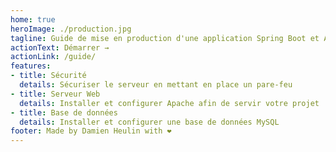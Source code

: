 ```yaml
---
home: true
heroImage: ./production.jpg
tagline: Guide de mise en production d'une application Spring Boot et Angular sur un serveur privé virtuel
actionText: Démarrer →
actionLink: /guide/
features:
- title: Sécurité
  details: Sécuriser le serveur en mettant en place un pare-feu
- title: Serveur Web
  details: Installer et configurer Apache afin de servir votre projet
- title: Base de données
  details: Installer et configurer une base de données MySQL
footer: Made by Damien Heulin with ❤️
---
```

